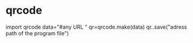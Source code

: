 # qrcode
import qrcode
data="#any URL "
qr=qrcode.make(data)
qr..save("adress path of the program file")
